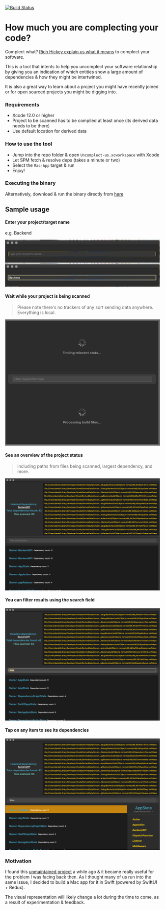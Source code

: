 [![Build Status](https://app.bitrise.io/app/84713dd82975d73b/status.svg?token=l5L6XnOKx-88HpwVnBQhkQ&branch=master)](https://app.bitrise.io/app/84713dd82975d73b)

# How much you are complecting your code? 

Complect what? [Rich Hickey explain us what it means](https://www.youtube.com/watch?v=oytL881p-nQ&t=1320s) to complect your software. 

This is a tool that intents to help you uncomplect your software relationship
by giving you an indication of which entities show a large amount of dependencies & how they might be intertwined. 

It is also a great way to learn about a project you might have recently joined or for open sourced projects you might be digging into. 

### Requirements

- Xcode 12.0 or higher
- Project to be scanned has to be compiled at least once (its derived data needs to be there)
- Use default location for derived data

### How to use the tool 

- Jump into the repo folder & open `Uncomplect-us.xcworkspace` with Xcode
- Let SPM fetch & resolve deps (takes a minute or two)
- Select the `Mac-App` target & run
- Enjoy!

### Executing the binary

Alternatively, download & run the binary directly from [here](https://github.com/Thurman1776-/Uncomplect-us/tree/master/Mac-App/bin/alpha/Uncomplect-us_2.0.0-alpha.app)

## Sample usage 

#### Enter your project/target name
e.g. Backend 

![Backend_image](https://github.com/Thurman1776-/Uncomplect-us/blob/master/Screenshots/Startup.png)
![Backend_image](https://github.com/Thurman1776-/Uncomplect-us/blob/master/Screenshots/Typing.png)

#### Wait while your project is being scanned 
> Please note there's no trackers of any sort sending data anywhere. Everything is local.

![scanned_project](https://github.com/Thurman1776-/Uncomplect-us/blob/master/Screenshots/Searching.png) 

#### See an overview of the project status 

> including paths from files being scanned, largest dependency, and more. 

![project_status](https://github.com/Thurman1776-/Uncomplect-us/blob/master/Screenshots/Results.png)

#### You can filter results using the search field

![filtered_results](https://github.com/Thurman1776-/Uncomplect-us/blob/master/Screenshots/Filter.png)

#### Tap on any item to see its dependencies 
![dependencies](https://github.com/Thurman1776-/Uncomplect-us/blob/master/Screenshots/Dep-details.png)

### Motivation 

I found this [unmaintained project](https://github.com/PaulTaykalo/objc-dependency-visualizer) a while ago & it became really useful for the problem I was facing back then. As I thought many of us run into the same issue, I decided to build a Mac app for it in Swift (powered by SwiftUI + Redux).

The visual representation will likely change a lot during the time to come, as a result of experimentation & feedback. 
